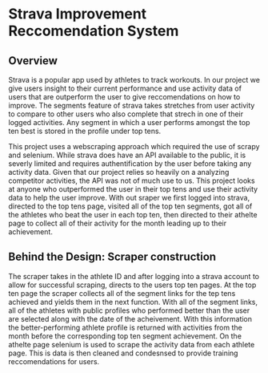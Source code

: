 # Strava Improvement Reccomendation System

## Overview
Strava is a popular app used by athletes to track workouts. In our project we give users insight to their current performance and use activity data of users that are outperform the user to give reccomendations on how to improve. The segments feature of strava takes stretches from user activity to compare to other users who also complete that strech in one of their logged activities. Any segment in which a user performs amongst the top ten best is stored in the profile under top tens.

This project uses a webscraping approach which required the use of scrapy and selenium. While strava does have an API available to the public, it is severly limited and requires authentification by the user before taking any activity data. Given that our project relies so heavily on a analyzing competitor activities, the API was not of much use to us. This project looks at anyone who outperformed the user in their top tens and use their activity data to help the user improve. With out sraper we first logged into strava, directed to the top tens page, visited all of the top ten segments, got all of the athletes who beat the user in each top ten, then directed to their athelte page to collect all of their activity for the month leading up to their achievement.


## Behind the Design: Scraper construction
The scraper takes in the athlete ID and after logging into a strava account to allow for successful scraping, directs to the users top ten pages. At the top ten page the scraper collects all of the segment links for the tep tens achieved and yields them in the next function. With all of the segment links, all of the athletes with public profiles who performed better than the user are selected along with the date of the acheivement. With this information the better-performing athlete profile is returned with activities from the month before the corresponding top ten segment achievement. On the athelte page selenium is used to scrape the activity data from each athlete page. This is data is then cleaned and condesnsed to provide training reccomendations for users.


